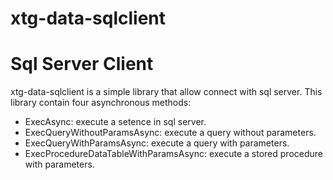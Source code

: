 # xtg-data-sqlclient
Sql Server Client
=================
xtg-data-sqlclient is a simple library that allow connect with sql server.
This library contain four asynchronous methods:
- ExecAsync: execute a setence in sql server.
- ExecQueryWithoutParamsAsync: execute a query without parameters.
- ExecQueryWithParamsAsync: execute a query with parameters.
- ExecProcedureDataTableWithParamsAsync: execute a stored procedure with parameters.

